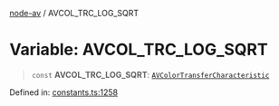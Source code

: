 [node-av](../globals.md) / AVCOL\_TRC\_LOG\_SQRT

# Variable: AVCOL\_TRC\_LOG\_SQRT

> `const` **AVCOL\_TRC\_LOG\_SQRT**: [`AVColorTransferCharacteristic`](../type-aliases/AVColorTransferCharacteristic.md)

Defined in: [constants.ts:1258](https://github.com/seydx/av/blob/f8631fc881b394300b1479f511d55cf1c370a87f/src/constants/constants.ts#L1258)
